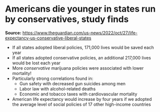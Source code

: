 # Americans die younger in states run by conservatives, study finds
**Source:** https://www.theguardian.com/us-news/2022/oct/27/life-expectancy-us-conservative-liberal-states

- If all states adopted liberal policies, 171,000 lives would be saved each year
- If all states adopted conservative policies, an additional 217,000 lives would be lost each year
- More *conservative* marijuana policies were associated with lower mortality!
- Particularly strong correlations found in:
	- Gun safety with decreased gun suicides among men
	- Labor law with alcohol-related deaths
	- Economic and tobacco taxes with cardiovascular mortality
- American life expectancy would increase by four years if we adopted the average level of social policies of 17 other high-income countries